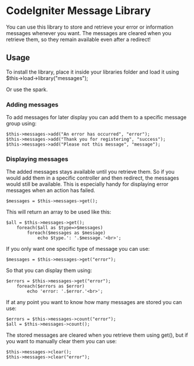 CodeIgniter Message Library
===========================

You can use this library to store and retrieve your error or information messages whenever you want. The messages are cleared when you retrieve them, so they remain available even after a redirect!

Usage
-----

To install the library, place it inside your libraries folder and load it using
    $this->load->library("messages");
    
Or use the spark.

### Adding messages

To add messages for later display you can add them to a specific message group using:

    $this->messages->add("An error has occurred", "error");
	$this->messages->add("Thank you for registering", "success");
	$this->messages->add("Please not this message", "message");

### Displaying messages

The added messages stays available until you retrieve them. So if you would add them in a specific controller and then redirect, the messages would still be available. This is especially handy for displaying error messages when an action has failed.

    $messages = $this->messages->get();
	
This will return an array to be used like this:

    $all = $this->messages->get();
        foreach($all as $type=>$messages)
            foreach($messages as $message)
                echo $type.': '.$message.'<br>';
				
If you only want one specific type of message you can use:

    $messages = $this->messages->get("error");
	
So that you can display them using:

    $errors = $this->messages->get("error");
        foreach($errors as $error)
            echo 'error: '.$error.'<br>';
			
If at any point you want to know how many messages are stored you can use:

    $errors = $this->messages->count("error");
	$all = $this->messages->count();
	
The stored messages are cleared when you retrieve them using get(), but if you want to manually clear them you can use:

	$this->messages->clear();
	$this->messages->clear("error");